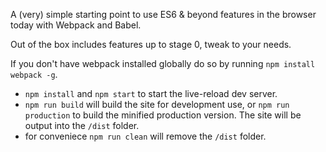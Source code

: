 A (very) simple starting point to use ES6 & beyond features in the browser today with Webpack and Babel.

Out of the box includes features up to stage 0, tweak to your needs.

If you don't have webpack installed globally do so by running `npm install webpack -g`.

- `npm install` and `npm start` to start the live-reload dev server.
- `npm run build` will build the site for development use, or `npm run production` to build the minified production version. The site will be output into the `/dist` folder.
- for conveniece `npm run clean` will remove the `/dist` folder.

